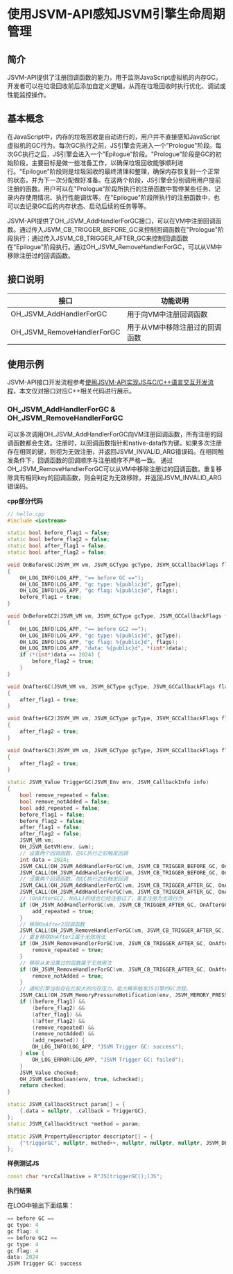# 使用JSVM-API感知JSVM引擎生命周期管理
<!--Kit: NDK Development-->
<!--Subsystem: arkcompiler-->
<!--Owner: @yuanxiaogou; @string_sz-->
<!--SE: @knightaoko-->
<!--TSE: @test_lzz-->

## 简介

JSVM-API提供了注册回调函数的能力，用于监测JavaScript虚拟机的内存GC。开发者可以在垃圾回收前后添加自定义逻辑，从而在垃圾回收时执行优化、调试或性能监控操作。

## 基本概念

在JavaScript中，内存的垃圾回收是自动进行的，用户并不直接感知JavaScript虚拟机的GC行为。每次GC执行之前，JS引擎会先进入一个"Prologue"阶段。每次GC执行之后，JS引擎会进入一个"Epilogue"阶段。"Prologue"阶段是GC的初始阶段，主要目标是做一些准备工作，以确保垃圾回收能够顺利进行。"Epilogue"阶段则是垃圾回收的最终清理和整理，确保内存恢复到一个正常的状态，并为下一次分配做好准备。在这两个阶段，JS引擎会分别调用用户提前注册的函数。用户可以在"Prologue"阶段所执行的注册函数中暂停某些任务、记录内存使用情况、执行性能调优等。在"Epilogue"阶段所执行的注册函数中，也可以去记录GC后的内存状态、启动后续的任务等等。

JSVM-API提供了OH_JSVM_AddHandlerForGC接口，可以在VM中注册回调函数。通过传入JSVM_CB_TRIGGER_BEFORE_GC来控制回调函数在"Prologue"阶段执行；通过传入JSVM_CB_TRIGGER_AFTER_GC来控制回调函数在"Epilogue"阶段执行。通过OH_JSVM_RemoveHandlerForGC，可以从VM中移除注册过的回调函数。

## 接口说明

| 接口                       | 功能说明                            |
|----------------------------|-------------------------------------|
| OH_JSVM_AddHandlerForGC         | 用于向VM中注册回调函数|
| OH_JSVM_RemoveHandlerForGC   | 用于从VM中移除注册过的回调函数|

## 使用示例

JSVM-API接口开发流程参考[使用JSVM-API实现JS与C/C++语言交互开发流程](use-jsvm-process.md)，本文仅对接口对应C++相关代码进行展示。

### OH_JSVM_AddHandlerForGC & OH_JSVM_RemoveHandlerForGC

可以多次调用OH_JSVM_AddHandlerForGC向VM注册回调函数，所有注册的回调函数都会生效。注册时，以回调函数指针和native-data作为键。如果多次注册存在相同的键，则视为无效注册，并返回JSVM_INVALID_ARG错误码。在相同触发条件下，回调函数的回调顺序与注册顺序不严格一致。
通过OH_JSVM_RemoveHandlerForGC可以从VM中移除注册过的回调函数。重复移除具有相同key的回调函数，则会判定为无效移除，并返回JSVM_INVALID_ARG错误码。

**cpp部分代码**

```cpp
// hello.cpp
#include <iostream>

static bool before_flag1 = false;
static bool before_flag2 = false;
static bool after_flag1 = false;
static bool after_flag2 = false;

void OnBeforeGC(JSVM_VM vm, JSVM_GCType gcType, JSVM_GCCallbackFlags flags, void *data)
{
    OH_LOG_INFO(LOG_APP, "== before GC ==");
    OH_LOG_INFO(LOG_APP, "gc type: %{public}d", gcType);
    OH_LOG_INFO(LOG_APP, "gc flag: %{public}d", flags);
    before_flag1 = true;
}

void OnBeforeGC2(JSVM_VM vm, JSVM_GCType gcType, JSVM_GCCallbackFlags flags, void *data)
{
    OH_LOG_INFO(LOG_APP, "== before GC2 ==");
    OH_LOG_INFO(LOG_APP, "gc type: %{public}d", gcType);
    OH_LOG_INFO(LOG_APP, "gc flag: %{public}d", flags);
    OH_LOG_INFO(LOG_APP, "data: %{public}d", *(int*)data);
    if (*(int*)data == 2024) {
        before_flag2 = true;
    }
}

void OnAfterGC(JSVM_VM vm, JSVM_GCType gcType, JSVM_GCCallbackFlags flags, void *data)
{
    after_flag1 = true;
}

void OnAfterGC2(JSVM_VM vm, JSVM_GCType gcType, JSVM_GCCallbackFlags flags, void *data)
{
    after_flag2 = true;
}

void OnAfterGC3(JSVM_VM vm, JSVM_GCType gcType, JSVM_GCCallbackFlags flags, void *data)
{
    after_flag2 = true;
}

static JSVM_Value TriggerGC(JSVM_Env env, JSVM_CallbackInfo info)
{
    bool remove_repeated = false;
    bool remove_notAdded = false;
    bool add_repeated = false;
    before_flag1 = false;
    before_flag2 = false;
    after_flag1 = false;
    after_flag2 = false;
    JSVM_VM vm;
    OH_JSVM_GetVM(env, &vm);
    // 设置两个回调函数，在GC执行之前触发回调
    int data = 2024;
    JSVM_CALL(OH_JSVM_AddHandlerForGC(vm, JSVM_CB_TRIGGER_BEFORE_GC, OnBeforeGC, JSVM_GC_TYPE_ALL, NULL));
    JSVM_CALL(OH_JSVM_AddHandlerForGC(vm, JSVM_CB_TRIGGER_BEFORE_GC, OnBeforeGC2, JSVM_GC_TYPE_ALL, (void*)(&data)));
    // 设置两个回调函数，在GC执行之后触发回调
    JSVM_CALL(OH_JSVM_AddHandlerForGC(vm, JSVM_CB_TRIGGER_AFTER_GC, OnAfterGC, JSVM_GC_TYPE_ALL, NULL));
    JSVM_CALL(OH_JSVM_AddHandlerForGC(vm, JSVM_CB_TRIGGER_AFTER_GC, OnAfterGC2, JSVM_GC_TYPE_ALL, NULL));
    // (OnAfterGC2, NULL)的组合已经注册过了，重复注册为无效行为
    if (OH_JSVM_AddHandlerForGC(vm, JSVM_CB_TRIGGER_AFTER_GC, OnAfterGC2, JSVM_GC_TYPE_ALL, NULL) == JSVM_INVALID_ARG) {
        add_repeated = true;
    }
    // 移除OnAfter2回调函数
    JSVM_CALL(OH_JSVM_RemoveHandlerForGC(vm, JSVM_CB_TRIGGER_AFTER_GC, OnAfterGC2, NULL));
    // 重复移除OnAfter2属于无效用法
    if (OH_JSVM_RemoveHandlerForGC(vm, JSVM_CB_TRIGGER_AFTER_GC, OnAfterGC2, NULL) == JSVM_INVALID_ARG) {
        remove_repeated = true;
    }
    // 移除从未设置过的函数属于无效用法
    if (OH_JSVM_RemoveHandlerForGC(vm, JSVM_CB_TRIGGER_AFTER_GC, OnAfterGC3, NULL) == JSVM_INVALID_ARG) {
        remove_notAdded = true;
    }
    // 通知引擎当前存在比较大的内存压力，能大概率触发JS引擎的GC流程。
    JSVM_CALL(OH_JSVM_MemoryPressureNotification(env, JSVM_MEMORY_PRESSURE_LEVEL_CRITICAL));
    if ((before_flag1) &&
        (before_flag2) &&
        (after_flag1) &&
        (!after_flag2) &&
        (remove_repeated) &&
        (remove_notAdded) &&
        (add_repeated)) {
        OH_LOG_INFO(LOG_APP, "JSVM Trigger GC: success");
    } else {
        OH_LOG_ERROR(LOG_APP, "JSVM Trigger GC: failed");
    }
    JSVM_Value checked;
    OH_JSVM_GetBoolean(env, true, &checked);
    return checked;
}

static JSVM_CallbackStruct param[] = {
    {.data = nullptr, .callback = TriggerGC},
};
static JSVM_CallbackStruct *method = param;

static JSVM_PropertyDescriptor descriptor[] = {
    {"triggerGC", nullptr, method++, nullptr, nullptr, nullptr, JSVM_DEFAULT},
};
```
**样例测试JS**
```cpp
const char *srcCallNative = R"JS(triggerGC();)JS";
```
**执行结果**

在LOG中输出下面结果：
```cpp
== before GC ==
gc type: 4
gc flag: 4
== before GC2 ==
gc type: 4
gc flag: 4
data: 2024
JSVM Trigger GC: success
```
